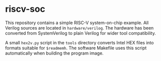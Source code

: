 # riscv-soc

This repository contains a simple RISC-V system-on-chip example. All Verilog
sources are located in `hardware/verilog`.  The hardware has been converted from
SystemVerilog to plain Verilog for wider tool compatibility.

A small `hex2v.py` script in the `tools` directory converts Intel HEX files
into formats suitable for `$readmemh`. The software Makefile uses this
script automatically when building the program image.
